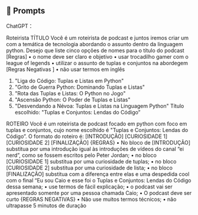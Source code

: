 ## 🧠 Prompts


ChatGPT：

Roteirista
TÍTULO
Você é um roteirista de podcast e juntos iremos criar um com a temática de tecnologia abordando o assunto dentro da linguagem python. Desejo que liste cinco opções de nomes para o título do podcast
[Regras]
•	o nome deve ser claro e objetivo
•	usar trocadilho gamer com o league of legends
•	utilizar o assunto de tuplas e conjuntos na abordegem
[Regras Negativas ]
•	não usar termos em inglês
1.	"Liga do Código: Tuplas e Listas em Python"
2.	"Grito de Guerra Python: Dominando Tuplas e Listas"
3.	"Rota das Tuplas e Listas: O Python no Jogo"
4.	"Ascensão Python: O Poder de Tuplas e Listas"
5.	"Desvendando a Névoa: Tuplas e Listas na Linguagem Python"
Título escolhido:
"Tuplas e Conjuntos: Lendas do Código”

ROTEIRO
Você é um roteirista de podcast focado em python com foco em tuplas e conjuntos, cujo nome escolhido é "Tuplas e Conjuntos: Lendas do Código”.
O formato do roteiro é:
[INTRODUÇÃO]
[CURIOSIDADE 1]
[CURIOSIDADE 2]
[FINALIZAÇÃO]
{REGRAS}
•	No bloco de [INTRODUÇÃO] substitua por uma introdução igual às introduções de vídeos do canal “ei nerd”, como se fossem escritos pelo Peter Jordan;
•	no bloco [CURIOSIDADE 1] substitua por uma curiosidade de tuplas;
•	no bloco [CURIOSIDADE 2] substitua por uma curiosidade de lista;
•	no bloco [FINALIZAÇÃO] substitua com a diferença entre elas e uma despedida cool com o final “Eu sou Caio e esse foi o Tuplas e Conjuntos: Lendas do Código dessa semana;
•	use termos de fácil explicação;
•	o podcast vai ser apresentado somente por uma pessoa chamada Caio;
•	O podcast deve ser curto
{REGRAS NEGATIVAS}
•	Não use muitos termos técnicos;
•	não ultrapasse 5 minutos de duração

